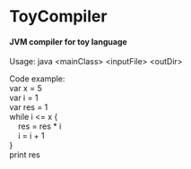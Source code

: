 # ToyCompiler
<h4>JVM compiler for toy language</h4>
<p>Usage: java &lt;mainClass&gt; &lt;inputFile&gt; &lt;outDir&gt;</p>
<p>Code example:<br>
var x = 5<br>
var i = 1<br>
var res = 1<br>
while i <= x {<br>
&nbsp;&nbsp;&nbsp;&nbsp;res = res * i<br>
&nbsp;&nbsp;&nbsp;&nbsp;i = i + 1<br>
}<br>
print res<br>
</p>
